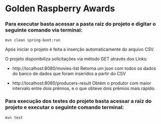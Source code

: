 # Golden Raspberry Awards

### Para executar basta acessar a pasta raiz do projeto e digitar o seguinte comando via terminal:

`mvn clean spring-boot:run`

Após iniciar o projeto é feita a inserção automaticamente do arquivo CSV.

O projeto disponibiliza solicitações via método GET através dos Links:

- http://localhost:8080/movies-list 
Retorna um json com todos os dados do banco de dados que foram inseridos a partir do CSV 

- http://localhost:8080/producers-result 
Obtém o produtor com maior intervalo entre dois prêmios, e o que obteve dois prêmios mais rápido.


### Para execução dos testes do projeto basta acessar a raiz do projeto e executar o seguinte comando terminal:
`mvn test`



